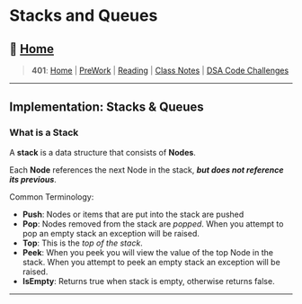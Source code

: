 # Stacks and Queues

## 🏡 [**Home**](https://mistidinzy.github.io/ReadingNotes/)

> **401**: [Home](/c401home.md)
|
[PreWork](/401/PreworkRM.md)
|
[Reading](/401/ReadingRM.md)
|
[Class Notes](/401/ClassRM.md)
|
[DSA Code Challenges](https://mistidinzy.github.io/data-structures-and-algorithms/)
>

_____

## Implementation: Stacks & Queues

### What is a Stack

A **stack** is a data structure that consists of **Nodes**.

Each **Node** references the next Node in the stack, ***but does not reference its previous***.

Common Terminology:

* **Push**: Nodes or items that are put into the stack are pushed
* **Pop**: Nodes removed from the stack are *popped*. When you attempt to pop an empty stack an exception will be raised.
* **Top**: This is the *top of the stack*.
* **Peek**: When you peek you will view the value of the top Node in the stack. When you attempt to peek an empty stack an exception will be raised.
* **IsEmpty**: Returns true when stack is empty, otherwise returns false.

_____
